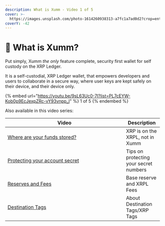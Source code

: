 ```yaml
---
description: What is Xumm - Video 1 of 5
cover: >-
  https://images.unsplash.com/photo-1614260938313-a7fc1a7ad0d2?crop=entropy&cs=tinysrgb&fm=jpg&ixid=MnwxOTcwMjR8MHwxfHNlYXJjaHwyfHx3YWxsZXR8ZW58MHx8fHwxNjc0NTczMDg3&ixlib=rb-4.0.3&q=80
coverY: -42
---
```


# 💸 What is Xumm?

Put simply, Xumm _the only_ feature complete, security first wallet for self custody on the XRP Ledger.

It is a self-custodial, XRP Ledger wallet, that empowers developers and users to collaborate in a secure way, where user keys are kept safely on their device, and their device only.



{% embed url="https://youtu.be/9sL63Uc0-7I?list=PL7cEYW-Kob0p9EcJexpZRc-vY93vnpp_l" %}
1 of 5
{% endembed %}

Also available in this video series:

<table><thead><tr><th width="370">Video</th><th>Description</th></tr></thead><tbody><tr><td><a href="where-are-your-funds-stored.md">Where are your funds stored?</a></td><td>XRP is on the XRPL, not in Xumm</td></tr><tr><td><a href="how-can-you-access-your-xrpl-account.md">Protecting your account secret</a></td><td>Tips on protecting your secret numbers</td></tr><tr><td><a href="../xrp-ledger-resources/xrp-ledger-concepts/reserves-and-fees-on-the-xrpl.md">Reserves and Fees</a></td><td>Base reserve and XRPL Fees</td></tr><tr><td><a href="../learning-more-about-xumm/destination-tags.md">Destination Tags</a></td><td>About Destination Tags/XRP Tags</td></tr></tbody></table>

